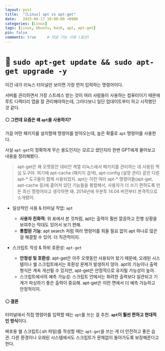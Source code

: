 ```yaml
---
layout: post
title:  "[Linux] apt vs apt-get"
date:   2025-06-17 10:00:00 +0900
categories: [Linux]
tags: [Linux, Ubuntu, bash, apt, apt-get]
pin: false
comments: true     # 댓글 기능 사용 (옵션)
---
```

# 🔵 `sudo apt-get update && sudo apt-get upgrade -y`

이건 내가 리눅스 터미널만 보이면 가장 먼저 입력하는 명령어이다. 

서버를 관리하면서 가장 스트레스 받는 것이 여러 사람들이 사용하는 컴퓨터이기 때문에 루트 디렉터리 앱을 잘 관리해야하는데, 그러다보니 일단 업데이트부터 하고 시작했던 것 같다.


#### ⚪ 그런데 요즘은 왜 `apt`을 사용하지?
가끔 어떤 패키지를 설치할때 명령어를 받아오는데, 높은 확률로 `apt` 명령어를 사용한다. 

사실 `apt-get`이 정확하게 무슨 용도인지는 모르고 썼던지라 한번 GPT에게 물어보고 내용을 정리해봤다.

> apt-get은 꽤 오랫동안 데비안 계열 리눅스에서 패키지를 관리하는 데 사용된 핵심 도구야. 여기에 apt-cache (패키지 검색), apt-config (설정 관리) 같은 다른 apt-* 도구들이 함께 사용되었지. 
apt는 이런 여러 apt-* 명령어들(apt-get, apt-cache 등)에 흩어져 있던 기능들을 통합해서, 사용자가 더 쓰기 편하도록 만든 최신 명령어라고 생각하면 돼. 2014년에 우분투 14.04 버전부터 본격적으로 소개됐어. 

- 일상적인 사용 & 터미널 작업: `apt`  
  * **사용자 친화적**: 위 표에서 본 것처럼, apt는 출력이 훨씬 깔끔하고 진행 상황을 보여주는 막대도 있어서 보기 편해.
  * **통합된 기능**: apt search 처럼 여러 명령어를 외울 필요 없이 apt 하나로 많은 걸 해결할 수 있어. 더 직관적이지.

- 스크립트 작성 & 하위 호환성: `apt-get`
  * **안정성 및 호환성**: apt-get은 아주 오랫동안 사용되어 왔기 때문에, 오래된 시스템이나 쉘 스크립트에서는 호환성 문제가 발생하지 않아. apt의 기능이나 출력 형식은 계속 개선될 수 있지만, apt-get은 안정적으로 유지될 가능성이 높아.
  * 스크립트에서의 예측 가능성: 스크립트 안에서는 화려한 출력보다 일관되고 기계가 파싱하기 좋은 출력이 중요해. apt-get은 이런 면에서 더 예측 가능하고 안정적이지.


#### ⚪ 결론
터미널에서 직접 명령어를 입력할 때는 `apt`를 쓰는 걸 추천. **`apt`이 훨씬 편하고 현대적인 방식**이다.

배포용 쉘 스크립트(.sh 파일)를 작성할 때는 `apt-get`을 쓰는 게 더 안전하고 좋은 습관. 다른 환경이나 오래된 시스템에서도 스크립트가 문제없이 돌아가도록 보장해준다고 한다.